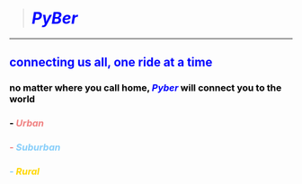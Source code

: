 ># <font color = blue>*PyBer*

***

## connecting us all, one ride at a time
### <font color = black> no matter where you call home, <font color = blue>*Pyber* <font color = black> will connect you to the world

### -  <font color = lightcoral>_**Urban**_
### -  <font color = lightskyblue>_**Suburban**_
### -  <font color = gold>_**Rural**_
